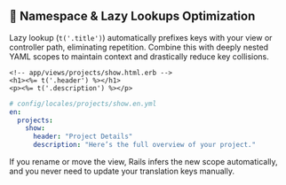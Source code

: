 ## 🔄 Namespace & Lazy Lookups Optimization
Lazy lookup (`t('.title')`) automatically prefixes keys with your view or controller path, eliminating repetition. Combine this with deeply nested YAML scopes to maintain context and drastically reduce key collisions.

```erb
<!-- app/views/projects/show.html.erb -->
<h1><%= t('.header') %></h1>
<p><%= t('.description') %></p>
```

```yaml
# config/locales/projects/show.en.yml
en:
  projects:
    show:
      header: "Project Details"
      description: "Here’s the full overview of your project."
```

If you rename or move the view, Rails infers the new scope automatically, and you never need to update your translation keys manually.